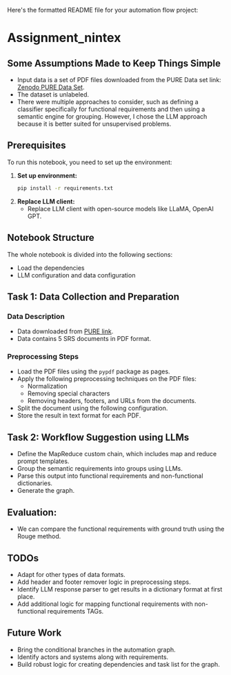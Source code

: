 Here's the formatted README file for your automation flow project:

# Assignment_nintex

## Some Assumptions Made to Keep Things Simple

* Input data is a set of PDF files downloaded from the PURE Data set link: [Zenodo PURE Data Set](https://www.zenodo.eu/record/1414117).
* The dataset is unlabeled.
* There were multiple approaches to consider, such as defining a classifier specifically for functional requirements and then using a semantic engine for grouping. However, I chose the LLM approach because it is better suited for unsupervised problems.

## Prerequisites

To run this notebook, you need to set up the environment:

1. **Set up environment:**
    ```bash
    pip install -r requirements.txt
    ```
2. **Replace LLM client:**
    * Replace LLM client with open-source models like LLaMA, OpenAI GPT.

## Notebook Structure

The whole notebook is divided into the following sections:
* Load the dependencies
* LLM configuration and data configuration

## Task 1: Data Collection and Preparation

### Data Description
* Data downloaded from [PURE link](https://www.zenodo.eu/record/1414117).
* Data contains 5 SRS documents in PDF format.

### Preprocessing Steps
* Load the PDF files using the `pypdf` package as pages.
* Apply the following preprocessing techniques on the PDF files:
  * Normalization
  * Removing special characters
  * Removing headers, footers, and URLs from the documents.
* Split the document using the following configuration.
* Store the result in text format for each PDF.

## Task 2: Workflow Suggestion using LLMs

* Define the MapReduce custom chain, which includes map and reduce prompt templates.
* Group the semantic requirements into groups using LLMs.
* Parse this output into functional requirements and non-functional dictionaries.
* Generate the graph.

## Evaluation:
* We can compare the functional requirements with ground truth using the Rouge method.
  
## TODOs

* Adapt for other types of data formats.
* Add header and footer remover logic in preprocessing steps.
* Identify LLM response parser to get results in a dictionary format at first place.
* Add additional logic for mapping functional requirements with non-functional requirements TAGs.

## Future Work

* Bring the conditional branches in the automation graph.
* Identify actors and systems along with requirements.
* Build robust logic for creating dependencies and task list for the graph.
